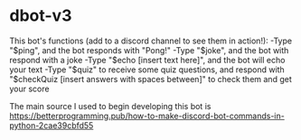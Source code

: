 # dbot-v3
This bot's functions (add to a discord channel to see them in action!):
-Type "$ping", and the bot responds with "Pong!"
-Type "$joke", and the bot with respond with a joke
-Type "$echo [insert text here]", and the bot will echo your text
-Type "$quiz" to receive some quiz questions, and respond with "$checkQuiz [insert answers with spaces between]" to check them and get your score

The main source I used to begin developing this bot is https://betterprogramming.pub/how-to-make-discord-bot-commands-in-python-2cae39cbfd55